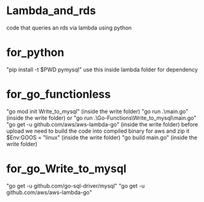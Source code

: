 # Lambda_and_rds
 code that queries an rds via lambda using python

# for_python
"pip install -t $PWD pymysql" use this inside lambda folder for dependency 


# for_go_functionless
"go mod init Write_to_mysql" (inside the write folder)
"go run .\main.go" (inside the write folder) or "go run .\Go-Functions\Write_to_mysql\main.go" 
"go get -u github.com/aws/aws-lambda-go" (inside the write folder)
before upload we need to build the code into compiled binary for aws and zip it
$Env:GOOS = "linux" (inside the write folder)
"go build main.go"  (inside the write folder)


# for_go_Write_to_mysql
"go get -u github.com/go-sql-driver/mysql"
"go get -u github.com/aws/aws-lambda-go"
